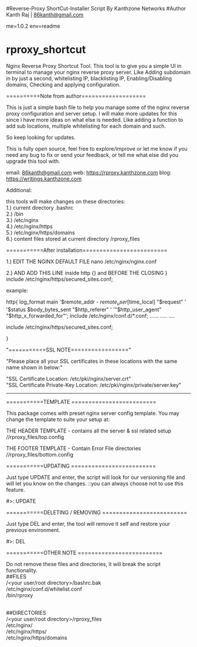 #Reverse-Proxy ShortCut-Installer Script By Kanthzone Networks
#Author Kanth Raj | 86kanth@gmail.com

me=1.0.2
env=readme

# rproxy_shortcut
Nginx Reverse Proxy Shortcut Tool. This tool is to give you a simple UI in terminal to manage your nginx reverse proxy server. Like Adding subdomain in by just a second, whitelisting IP, blacklisting IP, Enabling/Disabling domains, Checking and applying configuration.




==========Note from author===================

This is just a simple bash file to help you manage some of the nginx reverse proxy configuration and server setup.
I will make more updates for this since i have more ideas on what else is needed.
Like adding a function to add sub locations, multiple whitelisting for each domain and such.

So keep  looking for updates.

This is fully open source, feel free to explore/improve or let me know if you need any bug to fix or send your feedback,
or tell me what else did you upgrade this tool with.

email: 86kanth@gmail.com
web: https://rproxy.kanthzone.com
blog: https://writings.kanthzone.com

Additional:

this tools will make changes on these directories:<br>
1.) current directory .bashrc<br>
2.) /bin<br>
3.) /etc/nginx<br>
4.) /etc/nginx/https<br>
5.) /etc/nginx/https/domains<br>
6.) content files stored at current directory /rproxy_files<br>


===========After installation=========================


1.) EDIT THE NGINX DEFAULT FILE
    nano /etc/nginx/nginx.conf

2.) AND ADD THIS LINE inside http {} and BEFORE THE CLOSING }<br>
     include /etc/nginx/https/secured_sites.conf;

example:


http{
      log_format  main  '$remote_addr - $remote_user [$time_local] "$request" '
      '$status $body_bytes_sent "$http_referer" '
      '"$http_user_agent" "$http_x_forwarded_for"';
      include /etc/nginx/conf.d/*.conf;
  ......
  .....
  ....

  include /etc/nginx/https/secured_sites.conf;

}


 "===========SSL NOTE================="

 "Please place all your SSL certificates in these locations with the same name shown in below:"<br>

 "SSL Certificate Location: /etc/pki/nginx/server.crt"<br>
 "SSL Certificate Private-Key Location: /etc/pki/nginx/private/server.key"

 ----------------------------------



===========TEMPLATE =========================


This package comes with preset nginx server config template.
 You may change the template to suite your setup at:


THE HEADER TEMPLATE - contains all the server & ssl related  setup
 /<your root directory>/rproxy_files/top.config


THE FOOTER TEMPLATE - Contain Error File directories
/<your root directory>/rproxy_files/bottom.config



===========UPDATING =========================

Just type UPDATE and enter, the script will look for our versioning file and will let you know on the changes.
::you can always choose not to use this feature.

#>: UPDATE



===========DELETING / REMOVING =========================

Just type DEL and enter, the tool will remove it self and restore your previous environment.

#>: DEL


===========OTHER NOTE =========================

Do not remove these files and directories, it will break the script functionality.
<br>
##FILES<br>
/<your user/root directory>/bashrc.bak<br>
/etc/nginx/conf.d/whitelist.conf<br>
/bin/rproxy<br>
<br>

##DIRECTORIES<br>
/<your user/root directory>/rproxy_files<br>
/etc/nginx/<br>
/etc/nginx/https/<br>
/etc/nginx/https/domains<br>
